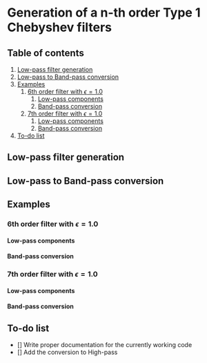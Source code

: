 # Generation of a n-th order Type 1 Chebyshev filters

## Table of contents

1. [Low-pass filter generation](#Low-pass-filter-generation)
2. [Low-pass to Band-pass conversion](#Low-pass-to-Band-pass-conversion)
3. [Examples](#Examples)
	1. [6th order filter with $\epsilon=1.0$](#7th-order-filter-with-epsilon10)
		1. [Low-pass components](#Low-pass-components)
		2. [Band-pass conversion](#Band-pass-conversion)
	2. [7th order filter with $\epsilon=1.0$](#7th-order-filter-with-epsilon10)
		1. [Low-pass components](#Low-pass-components)
		2. [Band-pass conversion](#Band-pass-conversion)
4.  [To-do list](#To-do-list)


## Low-pass filter generation


## Low-pass to Band-pass conversion

## Examples

### 6th order filter with $\epsilon=1.0$

#### Low-pass components
#### Band-pass conversion

### 7th order filter with $\epsilon=1.0$

#### Low-pass components
#### Band-pass conversion

## To-do list

* [] Write proper documentation for the currently working code
* [] Add the conversion to High-pass
